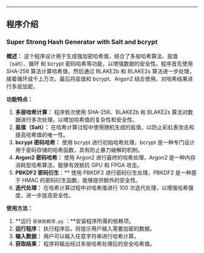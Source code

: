 ---

## 程序介绍

### Super Strong Hash Generator with Salt and bcrypt

**概述：**
这个程序设计用于生成强加密哈希值，结合了多层哈希算法、盐值（salt）、循环 和 bcrypt 密码哈希等功能，以增强数据的安全性。程序首先使用 SHA-256 算法计算哈希值，然后通过 BLAKE2b 和 BLAKE2s 算法进一步处理，接着循环成千上万次，最后将盐值和 bcrypt、Argon2 结合使用，对哈希结果进行多层加密。

**功能特点：**
1. **多层哈希计算：** 程序依次使用 SHA-256、BLAKE2b 和 BLAKE2s 算法对数据进行多次处理，以增加哈希值的复杂性和安全性。
2. **盐值（Salt）：** 在哈希计算过程中使用随机生成的盐值，以防止彩虹表攻击和提高哈希值的唯一性。
3. **bcrypt 密码哈希：** 使用 bcrypt 进行初始哈希处理，bcrypt 是一种专门设计用于密码存储的哈希函数，具有防止暴力破解的机制。
4. **Argon2 密码哈希：** 使用 Argon2 进行最终的哈希处理，Argon2 是一种内存消耗型哈希算法，能够有效抵抗 GPU 和 FPGA 攻击。
5. **PBKDF2 密码衍生**：** 使用 PBKDF2 进行密码衍生处理，PBKDF2 是一种基于 HMAC 的密码衍生函数，能够提供额外的安全性。
4. **迭代处理：** 在哈希计算过程中对哈希值进行 100 次迭代处理，以增强哈希强度，进一步提高安全性。

**使用方法：**
1. **运行 `安装依赖项.py` ：**安装程序所需的依赖项。
2. **运行程序：** 执行程序后，将提示用户输入需要加密的数据。
3. **输入数据：** 用户可以输入任意字符串进行哈希计算。
4. **获取结果：** 程序将输出经过多层哈希处理后的安全哈希值。
